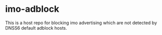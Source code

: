 # imo-adblock
This is a host repo for blocking imo advertising which are not detected by DNSS6 default adblock hosts. 
